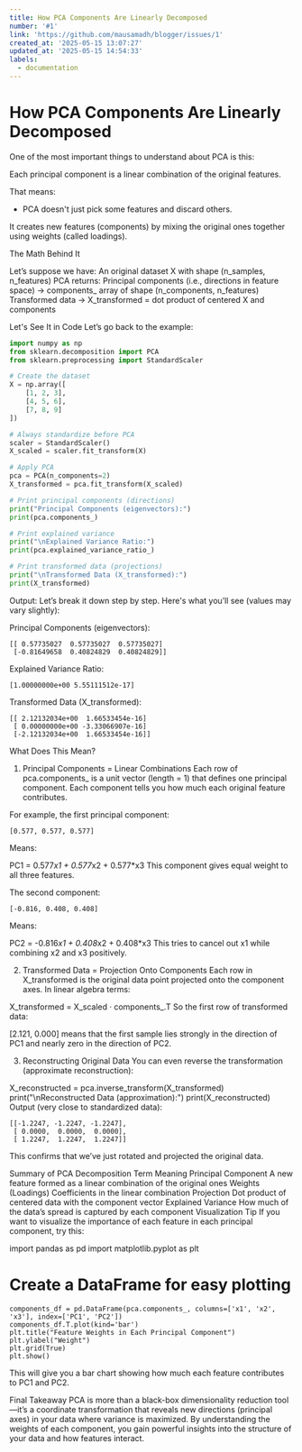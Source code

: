 ```yaml
---
title: How PCA Components Are Linearly Decomposed
number: '#1'
link: 'https://github.com/mausamadh/blogger/issues/1'
created_at: '2025-05-15 13:07:27'
updated_at: '2025-05-15 14:54:33'
labels:
  - documentation
---
```

# How PCA Components Are Linearly Decomposed

One of the most important things to understand about PCA is this:

Each principal component is a linear combination of the original features.

That means:

- PCA doesn't just pick some features and discard others.

It creates new features (components) by mixing the original ones together using weights (called loadings).

The Math Behind It

Let’s suppose we have:
An original dataset X with shape (n_samples, n_features)
PCA returns:
Principal components (i.e., directions in feature space) → components_ array of shape (n_components, n_features)
Transformed data → X_transformed = dot product of centered X and components

Let's See It in Code
Let’s go back to the example:
```python
import numpy as np
from sklearn.decomposition import PCA
from sklearn.preprocessing import StandardScaler

# Create the dataset
X = np.array([
    [1, 2, 3],
    [4, 5, 6],
    [7, 8, 9]
])

# Always standardize before PCA
scaler = StandardScaler()
X_scaled = scaler.fit_transform(X)

# Apply PCA
pca = PCA(n_components=2)
X_transformed = pca.fit_transform(X_scaled)

# Print principal components (directions)
print("Principal Components (eigenvectors):")
print(pca.components_)

# Print explained variance
print("\nExplained Variance Ratio:")
print(pca.explained_variance_ratio_)

# Print transformed data (projections)
print("\nTransformed Data (X_transformed):")
print(X_transformed)
```
Output:
Let’s break it down step by step. Here's what you’ll see (values may vary slightly):

Principal Components (eigenvectors):
```
[[ 0.57735027  0.57735027  0.57735027]
 [-0.81649658  0.40824829  0.40824829]]
```
Explained Variance Ratio:
```
[1.00000000e+00 5.55111512e-17]
```
Transformed Data (X_transformed):
```
[[ 2.12132034e+00  1.66533454e-16]
 [ 0.00000000e+00 -3.33066907e-16]
 [-2.12132034e+00  1.66533454e-16]]
 ```
What Does This Mean?
1. Principal Components = Linear Combinations
Each row of pca.components_ is a unit vector (length = 1) that defines one principal component. Each component tells you how much each original feature contributes.

For example, the first principal component:
```
[0.577, 0.577, 0.577]
```
Means:

PC1 = 0.577*x1 + 0.577*x2 + 0.577*x3
This component gives equal weight to all three features.

The second component:
```
[-0.816, 0.408, 0.408]
```
Means:

PC2 = -0.816*x1 + 0.408*x2 + 0.408*x3
This tries to cancel out x1 while combining x2 and x3 positively.

2. Transformed Data = Projection Onto Components
Each row in X_transformed is the original data point projected onto the component axes. In linear algebra terms:

X_transformed = X_scaled · components_.T
So the first row of transformed data:

[2.121, 0.000]
means that the first sample lies strongly in the direction of PC1 and nearly zero in the direction of PC2.

3. Reconstructing Original Data
You can even reverse the transformation (approximate reconstruction):

X_reconstructed = pca.inverse_transform(X_transformed)
print("\nReconstructed Data (approximation):")
print(X_reconstructed)
Output (very close to standardized data):
```
[[-1.2247, -1.2247, -1.2247],
 [ 0.0000,  0.0000,  0.0000],
 [ 1.2247,  1.2247,  1.2247]]
 ```
This confirms that we’ve just rotated and projected the original data.

Summary of PCA Decomposition
Term	Meaning
Principal Component	A new feature formed as a linear combination of the original ones
Weights (Loadings)	Coefficients in the linear combination
Projection	Dot product of centered data with the component vector
Explained Variance	How much of the data’s spread is captured by each component
Visualization Tip
If you want to visualize the importance of each feature in each principal component, try this:

import pandas as pd
import matplotlib.pyplot as plt

# Create a DataFrame for easy plotting
```
components_df = pd.DataFrame(pca.components_, columns=['x1', 'x2', 'x3'], index=['PC1', 'PC2'])
components_df.T.plot(kind='bar')
plt.title("Feature Weights in Each Principal Component")
plt.ylabel("Weight")
plt.grid(True)
plt.show()
```
This will give you a bar chart showing how much each feature contributes to PC1 and PC2.

Final Takeaway
PCA is more than a black-box dimensionality reduction tool—it’s a coordinate transformation that reveals new directions (principal axes) in your data where variance is maximized. By understanding the weights of each component, you gain powerful insights into the structure of your data and how features interact.
